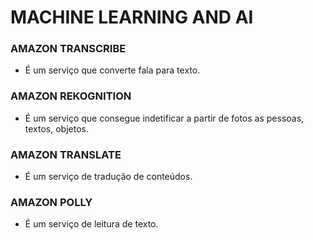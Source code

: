 # MACHINE LEARNING AND AI

### AMAZON TRANSCRIBE
* É um serviço que converte fala para texto.

### AMAZON REKOGNITION
* É um serviço que consegue indetificar a partir de fotos as pessoas, textos, objetos.

### AMAZON TRANSLATE
* É um serviço de tradução de conteúdos.

### AMAZON POLLY
* É um serviço de leitura de texto.